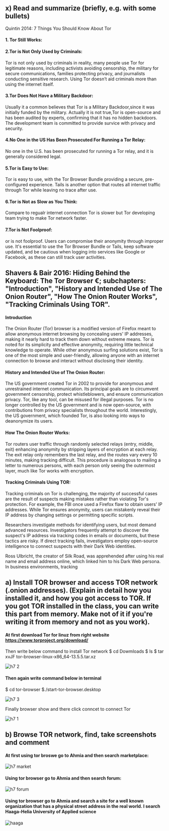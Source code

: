 ## x) Read and summarize (briefly, e.g. with some bullets)
Quintin 2014: 7 Things You Should Know About Tor
#### 1. Tor Still Works:

#### 2.Tor is Not Only Used by Criminals: 
Tor is not only used by criminals in reality, many people use Tor for legitimate reasons, including activists avoiding censorship, the military for secure communications, families protecting privacy, and journalists conducting sensitive research. Using Tor doesn’t aid criminals more than using the internet itself.

#### 3.Tor Does Not Have a Military Backdoor:
Usually it a common believes that Tor is a MIlitary Backdoor,since it was initially funded by the military. Actually it is not true,Tor is open-source and has been audited by experts, confirming that it has no hidden backdoors. The development team is committed to provide survice with privacy and security.

#### 4.No One in the US Has Been Prosecuted For Running a Tor Relay: 
No one in the U.S. has been prosecuted for running a Tor relay, and it is generally considered legal. 

#### 5.Tor is Easy to Use:
Tor is easy to use, with the Tor Browser Bundle providing a secure, pre-configured experience. Tails is another option that routes all internet traffic through Tor while leaving no trace after use. 

#### 6.Tor is Not as Slow as You Think:
Compare to regualr internet connection Tor is slower but Tor developing team trying to make Tor network faster.

#### 7.Tor is Not Foolproof:
or is not foolproof. Users can compromise their anonymity through improper use. It's essential to use the Tor Browser Bundle or Tails, keep software updated, and be cautious when logging into services like Google or Facebook, as these can still track user activities.

## Shavers & Bair 2016: Hiding Behind the Keyboard: The Tor Browser €; subchapters: "Introduction", "History and Intended Use of The Onion Router", "How The Onion Router Works", "Tracking Criminals Using TOR".

#### Introduction
The Onion Router (Tor) browser is a modified version of Firefox meant to allow anonymous internet browsing by concealing users' IP addresses, making it nearly hard to track them down without extreme means. Tor is noted for its simplicity and effective anonymity, requiring little technical knowledge to operate. While other anonymous surfing solutions exist, Tor is one of the most simple and user-friendly, allowing anyone with an internet connection to browse and interact without disclosing their identity.

#### History and Intended Use of The Onion Router:
The US government created Tor in 2002 to provide for anonymous and unrestrained internet communication. Its principal goals are to circumvent government censorship, protect whistleblowers, and ensure communication privacy. Tor, like any tool, can be misused for illegal purposes. Tor is no longer controlled by the US government and is now open-source, with contributions from privacy specialists throughout the world. Interestingly, the US government, which founded Tor, is also looking into ways to deanonymize its users.

#### How The Onion Router Works:
Tor routers user traffic through randomly selected relays (entry, middle, exit) enhancing anonymity by stripping layers of encryption at each relay. The exit relay only remembers the last relay, and the routes vary every 10 minutes, making tracking difficult. This procedure is analogous to mailing a letter to numerous persons, with each person only seeing the outermost layer, much like Tor works with encryption.

#### Tracking Criminals Using TOR:

Tracking criminals on Tor is challenging, the majority of successful cases are the result of suspects making mistakes rather than violating Tor's protection. For example, the FBI once used a Firefox flaw to obtain users' IP addresses. While Tor ensures anonymity, users can mistakenly reveal their IP address by changing settings or permitting specific scripts.

Researchers investigate methods for identifying users, but most demand advanced resources. Investigators frequently attempt to discover the suspect's IP address via tracking codes in emails or documents, but these tactics are risky. If direct tracking fails, investigators employ open-source intelligence to connect suspects with their Dark Web identities.

Ross Ulbricht, the creator of Silk Road, was apprehended after using his real name and email address online, which linked him to his Dark Web persona. In business environments, tracking

## a) Install TOR browser and access TOR network (.onion addresses). (Explain in detail how you installed it, and how you got access to TOR. If you got TOR installed in the class, you can write this part from memory. Make not of it if you're writing it from memory and not as you work).

#### At first download Tor for linuz from right website https://www.torproject.org/download/
Then write below command to install Tor network 
$ cd Dowmloads 
$ ls
$ tar xvJF tor-browser-linux-x86_64-13.5.5.tar.xz

![h7 2](https://github.com/user-attachments/assets/4d42166b-f91a-4cdd-b16a-23a5942d9852)

#### Then again write command below in terminal 
$ cd tor-browser
$./start-tor-browser.desktop 

![h7 3](https://github.com/user-attachments/assets/be476911-931e-4f16-89da-c1d509e3290d)

Finally browser show and there click conncet to connect Tor

![h7 1](https://github.com/user-attachments/assets/0bb07215-6787-470e-9b5b-4ed12d834ba7)


## b) Browse TOR network, find, take screenshots and comment

#### At first using tor broswe go to Ahmia and then search marketplace:

![h7 market](https://github.com/user-attachments/assets/d012c550-f7b9-4064-96d9-204402f5247c)

#### Using tor browser go to Ahmia and then search forum:

![h7 forum](https://github.com/user-attachments/assets/6b4a8da0-e669-4390-a189-2cb9d8a03d7c)

#### Using tor browser go to Ahmia and search a site for a well known organization that has a physical street address in the real world. I search Haaga-Helia University of Applied science 

![haaga](https://github.com/user-attachments/assets/8f4a07ea-02b9-4b30-bf3d-93eb67d21fab)
